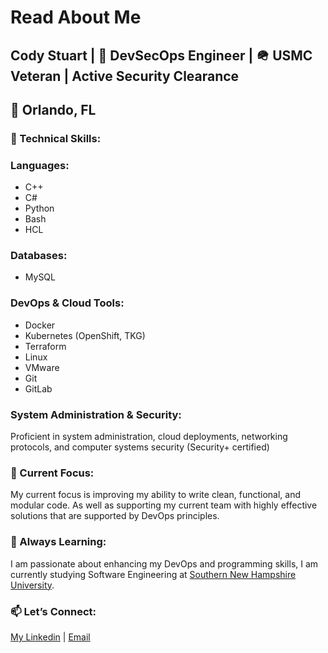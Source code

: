 # Read About Me
## Cody Stuart | 💼 DevSecOps Engineer | 🪖 USMC Veteran | Active Security Clearance
## 📍 Orlando, FL

### 🔧 Technical Skills:

### Languages: 
- C++
- C#
- Python
- Bash
- HCL

### Databases: 
- MySQL

### DevOps & Cloud Tools:
- Docker
- Kubernetes (OpenShift, TKG)
- Terraform
- Linux
- VMware
- Git
- GitLab

### System Administration & Security: 
Proficient in system administration, cloud deployments, networking protocols, and computer systems security (Security+ certified)

### 🚀 Current Focus: 
My current focus is improving my ability to write clean, functional, and modular code. As well as supporting my current team with highly effective solutions that are supported by DevOps principles.  

### 🌱 Always Learning:
I am passionate about enhancing my DevOps and programming skills, I am currently studying Software Engineering at [Southern New Hampshire University](https://www.snhu.edu/).

### 📫 Let’s Connect:
[My Linkedin](https://www.linkedin.com/in/cody-stuart/) | [Email](codystuart1996@gmail.com)
